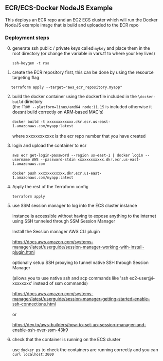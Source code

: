 ## ECR/ECS-Docker NodeJS Example 

This deploys an ECR repo and an EC2 ECS cluster which will run the Docker NodeJS example image that is build and uploaded to the ECR repo

### Deployment steps 

0. generate ssh public / private keys called `mykey` and place them in the root directory (or change the variable in vars.tf to where your key lives)<br><br>
`ssh-keygen -t rsa`

1. create the ECR repository first, this can be done by using the resource targeting flag 

&nbsp;&nbsp;&nbsp;&nbsp;&nbsp;`terraform apply --target="aws_ecr_repository.myapp" `

2. build the docker container using the dockerfile included in the `\docker-build` directory <br>
(the `FROM --platform=linux/amd64 node:11.15` is included otherwise it doesnt build correctly on ARM-based MAC's)<br> <br>
`docker build -t xxxxxxxxxxxx.dkr.ecr.us-east-1.amazonaws.com/myapp:latest`<br><br>
where xxxxxxxxxxxx is the ecr repo number that you have created

3. login and upload the container to ecr <br><br>
`aws ecr get-login-password --region us-east-1 | docker login --username AWS --password-stdin xxxxxxxxxxxx.dkr.ecr.us-east-1.amazonaws.com` <br><br>
`docker push xxxxxxxxxxxx.dkr.ecr.us-east-1.amazonaws.com/myapp:latest`

4. Apply the rest of the Terraform config <br><br> 
`terraform apply`

5. use SSM session manager to log into the ECS cluster instance <br><br>
Instance is accessible without having to expose anything to the internet using SSH tunneled through SSM Session Manager<br><br> 
Install the Session manager AWS CLI plugin<br><br> 
https://docs.aws.amazon.com/systems-manager/latest/userguide/session-manager-working-with-install-plugin.html<br><br>
optionally setup SSH proxying to tunnel native SSH through Session Manager<br><br>
(allows you to use native ssh and scp commands like 'ssh ec2-user@i-xxxxxxxx' instead of ssm commands)<br><br>
https://docs.aws.amazon.com/systems-manager/latest/userguide/session-manager-getting-started-enable-ssh-connections.html<br><br>
or <br><br>
https://dev.to/aws-builders/how-to-set-up-session-manager-and-enable-ssh-over-ssm-43k9

6. check that the container is running on the ECS cluster<br><br>
use `docker ps` to check the containers are running correctly and you can `curl localhost:3000` 